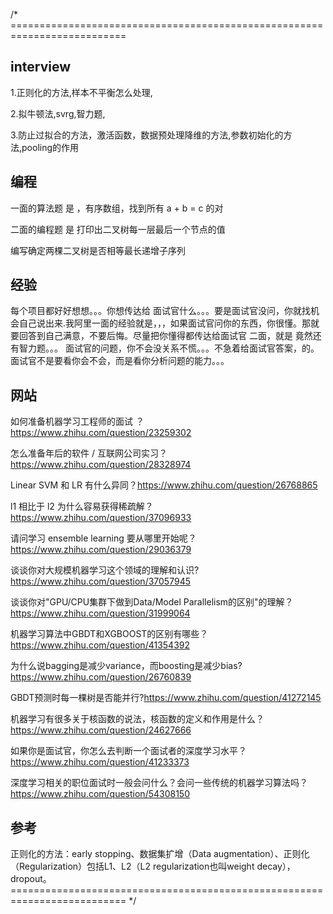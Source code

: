 /* ==========================================================================
## interview
1.正则化的方法,样本不平衡怎么处理,

2.拟牛顿法,svrg,智力题,

3.防止过拟合的方法，激活函数，数据预处理降维的方法,参数初始化的方法,pooling的作用



## 编程
一面的算法题 是 ，有序数组，找到所有 a + b = c 的对

二面的编程题 是 打印出二叉树每一层最后一个节点的值

编写确定两棵二叉树是否相等最长递增子序列

## 经验
每个项目都好好想想。。。你想传达给  面试官什么。。。要是面试官没问，你就找机会自己说出来.我阿里一面的经验就是，，，如果面试官问你的东西，你很懂。那就要回答到自己满意，不要后悔。尽量把你懂得都传达给面试官
二面，就是 竟然还有智力题。。。  面试官的问题，你不会没关系不慌。。。不急着给面试官答案，的。 面试官不是要看你会不会，而是看你分析问题的能力。。。

## 网站
如何准备机器学习工程师的面试 ？ https://www.zhihu.com/question/23259302

怎么准备年后的软件 / 互联网公司实习？ https://www.zhihu.com/question/28328974

Linear SVM 和 LR 有什么异同？https://www.zhihu.com/question/26768865

l1 相比于 l2 为什么容易获得稀疏解？https://www.zhihu.com/question/37096933

请问学习 ensemble learning 要从哪里开始呢？ https://www.zhihu.com/question/29036379

谈谈你对大规模机器学习这个领域的理解和认识? https://www.zhihu.com/question/37057945

谈谈你对"GPU/CPU集群下做到Data/Model Parallelism的区别"的理解？https://www.zhihu.com/question/31999064

机器学习算法中GBDT和XGBOOST的区别有哪些？ https://www.zhihu.com/question/41354392

为什么说bagging是减少variance，而boosting是减少bias? https://www.zhihu.com/question/26760839

GBDT预测时每一棵树是否能并行?https://www.zhihu.com/question/41272145

机器学习有很多关于核函数的说法，核函数的定义和作用是什么？https://www.zhihu.com/question/24627666

如果你是面试官，你怎么去判断一个面试者的深度学习水平？https://www.zhihu.com/question/41233373

深度学习相关的职位面试时一般会问什么？会问一些传统的机器学习算法吗？ https://www.zhihu.com/question/54308150

## 参考
正则化的方法：early stopping、数据集扩增（Data augmentation）、正则化（Regularization）包括L1、L2（L2 regularization也叫weight decay），dropout。
 ========================================================================== */
